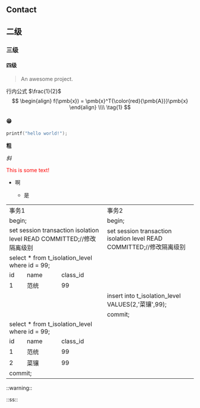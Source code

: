 ## Contact

## 二级

### 三级

#### 四级

> An awesome project.

行内公式 $\frac{1}{2}$
$$
\begin{align}
f(\pmb{x}) = \pmb{x}^T{\color{red}{\pmb{A}}}\pmb{x} 
\end{align}
\\\\ \tag{1}
$$

#### 😁

```c++
printf("hello world!");
```

**粗**

*斜*

<font  color="red">This is some text!</font>

- 啊

  - 是

<table>
	<tr >
	    <td  colspan="3">事务1</td>
	    <td  colspan="3">事务2</td>
	</tr>
	<tr >
	    <td  colspan="3">begin;</td>
	    <td  colspan="3">begin;</td>
	</tr>
    <tr >
	    <td  colspan="3">set session transaction isolation level READ COMMITTED;//修改隔离级别</td>
	    <td  colspan="3">set session transaction isolation level READ COMMITTED;//修改隔离级别</td>
	</tr>
	<tr >
	    <td colspan="3">select * from t_isolation_level where id = 99;</td>
	    <td rowspan="3" colspan="3"></td>
	</tr>
	<tr>
	    <td>id</th>
	    <td>name</th>
	    <td>class_id</th>  
	</tr>
	<tr>
	    <td>1</th>
	    <td>范统</th>
	    <td>99</th>  
	</tr>
<tr>
	    <td rowspan="2" colspan="3"></th> 
	    <td  colspan="3">insert into t_isolation_level VALUES(2,'菜镶',99);</th>  
	</tr>
	<tr >
	<td colspan="3">commit;</th>  
	</tr>
	<tr >
	    <td colspan="3">select * from t_isolation_level where id = 99;</td>
	    <td rowspan="4" colspan="3"></td>
	</tr>
	<tr>
	    <td>id</th>
	    <td>name</th>
	    <td>class_id</th>  
	</tr>
	<tr>
	    <td>1</th>
	    <td>范统</th>
	    <td>99</th> 
	    	<tr>
	    <td>2</th>
	    <td>菜镶</th>
	    <td>99</th>  
	    </tr>
	  <td colspan="3">commit;</th>  
	   <td rowspan="5" colspan="3"></td>
</table>
::warning::

::ss::